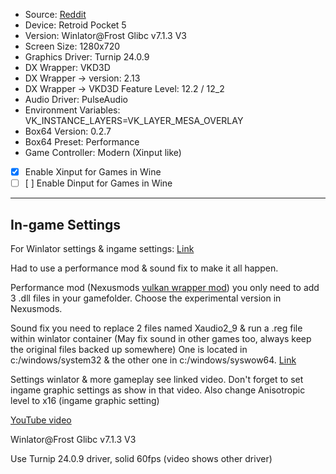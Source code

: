 - Source: [Reddit](https://www.reddit.com/r/EmulationOnAndroid/comments/1iyslgn/red_dead_redemption_winlator_glibc_v713_v3/)
- Device: Retroid Pocket 5
- Version: Winlator@Frost Glibc v7.1.3 V3
- Screen Size: 1280x720
- Graphics Driver: Turnip 24.0.9
- DX Wrapper: VKD3D
- DX Wrapper -> version: 2.13
- DX Wrapper -> VKD3D Feature Level: 12.2 / 12_2
- Audio Driver: PulseAudio
- Environment Variables: VK_INSTANCE_LAYERS=VK_LAYER_MESA_OVERLAY
- Box64 Version: 0.2.7
- Box64 Preset: Performance
- Game Controller: Modern (Xinput like)
- [x] Enable Xinput for Games in Wine
- [ ] [ ] Enable Dinput for Games in Wine
---
## In-game Settings
For Winlator settings & ingame settings: [Link](https://www.reddit.com/r/retroid/s/FFb27rPVxE)

Had to use a performance mod & sound fix to make it all happen.

Performance mod (Nexusmods [vulkan wrapper mod](https://www.nexusmods.com/reddeadredemption/mods/153?tab=files)) you only need to add 3 .dll files in your gamefolder. Choose the experimental version in Nexusmods.

Sound fix you need to replace 2 files named Xaudio2_9 & run a .reg file within winlator container (May fix sound in other games too, always keep the original files backed up somewhere) One is located in c:/windows/system32 & the other one in c:/windows/syswow64. [Link](https://drive.google.com/file/d/1D2U7N9UXlBVMCrqx8E1b5WrZdtlLSI5u/view)

Settings winlator & more gameplay see linked video. Don't forget to set ingame graphic settings as show in that video. Also change Anisotropic level to x16 (ingame graphic setting)

[YouTube video](https://youtu.be/QRnHpwPMmcE)

Winlator@Frost Glibc v7.1.3 V3

Use Turnip 24.0.9 driver, solid 60fps (video shows other driver)
